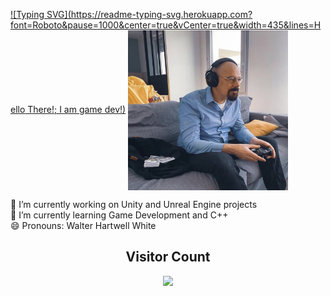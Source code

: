 [![Typing SVG](https://readme-typing-svg.herokuapp.com?font=Roboto&pause=1000&center=true&vCenter=true&width=435&lines=Hello There!; I am game dev!)](https://git.io/typing-svg)
<a href="url"><img src="https://github.com/melihacil/melihacil/blob/8e425ca22861118f01ba2962c60c493383274ca5/FSa1V5QVUAEAAoC.jpg" align='center' height="256" width="256" ></a>  

🔭 I’m currently working on Unity and Unreal Engine projects  
🌱 I’m currently learning Game Development and C++  
😄 Pronouns: Walter Hartwell White
<!--
**melihacil/melihacil** is a ✨ _special_ ✨ repository because its `README.md` (this file) appears on your GitHub profile.

Here are some ideas to get you started:

- 🔭 I’m currently working on ...
- 🌱 I’m currently learning ...
- 👯 I’m looking to collaborate on ...
- 🤔 I’m looking for help with ...
- 💬 Ask me about ...
- 📫 How to reach me: ...
- 😄 Pronouns: ...
- ⚡ Fun fact: ...
-->

<h2 align='center'>Visitor Count</h2>
<p align = 'center'><img src="https://profile-counter.glitch.me/melihacil/count.svg"/></p>
